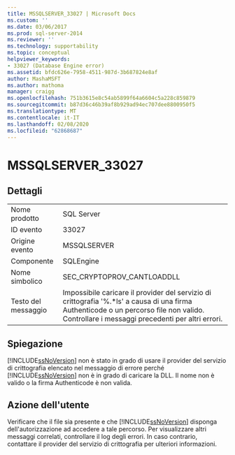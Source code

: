 ```yaml
---
title: MSSQLSERVER_33027 | Microsoft Docs
ms.custom: ''
ms.date: 03/06/2017
ms.prod: sql-server-2014
ms.reviewer: ''
ms.technology: supportability
ms.topic: conceptual
helpviewer_keywords:
- 33027 (Database Engine error)
ms.assetid: bfdc626e-7958-4511-987d-3b687824e8af
author: MashaMSFT
ms.author: mathoma
manager: craigg
ms.openlocfilehash: 751b3615e8c54ab5899f64a6604c5a228c859879
ms.sourcegitcommit: b87d36c46b39af8b929ad94ec707dee8800950f5
ms.translationtype: MT
ms.contentlocale: it-IT
ms.lasthandoff: 02/08/2020
ms.locfileid: "62868687"
---
```

# <a name="mssqlserver_33027"></a>MSSQLSERVER_33027
    
## <a name="details"></a>Dettagli  
  
|||  
|-|-|  
|Nome prodotto|SQL Server|  
|ID evento|33027|  
|Origine evento|MSSQLSERVER|  
|Componente|SQLEngine|  
|Nome simbolico|SEC_CRYPTOPROV_CANTLOADDLL|  
|Testo del messaggio|Impossibile caricare il provider del servizio di crittografia '%.*ls' a causa di una firma Authenticode o un percorso file non valido. Controllare i messaggi precedenti per altri errori.|  
  
## <a name="explanation"></a>Spiegazione  
 
  [!INCLUDE[ssNoVersion](../../includes/ssnoversion-md.md)] non è stato in grado di usare il provider del servizio di crittografia elencato nel messaggio di errore perché [!INCLUDE[ssNoVersion](../../includes/ssnoversion-md.md)] non è in grado di caricare la DLL. Il nome non è valido o la firma Authenticode è non valida.  
  
## <a name="user-action"></a>Azione dell'utente  
 Verificare che il file sia presente e che [!INCLUDE[ssNoVersion](../../includes/ssnoversion-md.md)] disponga dell'autorizzazione ad accedere a tale percorso. Per visualizzare altri messaggi correlati, controllare il log degli errori. In caso contrario, contattare il provider del servizio di crittografia per ulteriori informazioni.  
  
  
